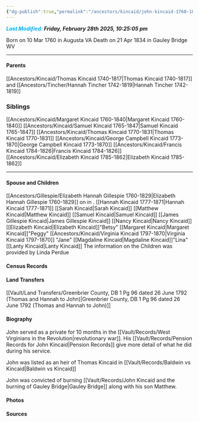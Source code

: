 ```yaml
---
{"dg-publish":true,"permalink":"/ancestors/kincaid/john-kincaid-1760-1834/","tags":["John-Kincaid"]}
---
```


***<font color="#00b0f0">Last Modified:</font> Friday, February 28th 2025, 10:25:05 pm***

Born on  10 Mar 1760 in Augusta VA
Death on 21 Apr 1834 in Gauley Bridge WV

---
#### Parents

[[Ancestors/Kincaid/Thomas Kincaid 1740-1817\|Thomas Kincaid 1740-1817]] and [[Ancestors/Tincher/Hannah Tincher 1742-1819\|Hannah Tincher 1742-1819]]
### Siblings
[[Ancestors/Kincaid/Margaret Kincaid 1760-1840\|Margaret Kincaid 1760-1840]]
[[Ancestors/Kincaid/Samuel Kincaid 1765-1847\|Samuel Kincaid 1765-1847]]
[[Ancestors/Kincaid/Thomas Kincaid 1770-1831\|Thomas Kincaid 1770-1831]]
[[Ancestors/Kincaid/George Campbell Kincaid 1773-1870\|George Campbell Kincaid 1773-1870]]
[[Ancestors/Kincaid/Francis Kincaid 1784-1826\|Francis Kincaid 1784-1826]]
[[Ancestors/Kincaid/Elizabeth Kincaid 1785-1862\|Elizabeth Kincaid 1785-1862]]

---
#### Spouse and Children
[[Ancestors/Gillespie/Elizabeth Hannah Gillespie 1760-1829\|Elizabeth Hannah Gillespie 1760-1829]] on <!-- link to date --> in <!-- link to place -->.
[[Hannah Kincaid 1777-1871\|Hannah Kincaid 1777-1871]]
[[Sarah Kincaid\|Sarah Kincaid]]
[[Matthew Kincaid\|Matthew Kincaid]]
[[Samuel Kincaid\|Samuel Kincaid]]
[[James Gillespie Kincaid\|James Gillespie Kincaid]]
[[Nancy Kincaid\|Nancy Kincaid]]
[[Elizabeth Kincaid\|Elizabeth Kincaid]]"Betsy"
[[Margaret Kincaid\|Margaret Kincaid]]"Peggy"
[[Ancestors/Kincaid/Virginia Kincaid 1797-1870\|Virginia Kincaid 1797-1870]] "Jane"
[[Magdaline Kincaid\|Magdaline Kincaid]]"Lina"
[[Lanty Kincaid\|Lanty Kincaid]]
The information on the Children was provided by Linda Perdue

#### Census Records

#### Land Transfers
[[Vault/Land Transfers/Greenbrier County, DB 1 Pg 96 dated 26 June 1792 (Thomas and Hannah to John)\|Greenbrier County, DB 1 Pg 96 dated 26 June 1792 (Thomas and Hannah to John)]]

#### Biography

John served as a private for 10 months in the [[Vault/Records/West Virginians in the Revolution\|revolutionary war]]. His [[Vault/Records/Pension Records for John Kincaid\|Pension Records]] give more detail of what he did during his service.

John was listed as an heir of Thomas Kincaid in [[Vault/Records/Baldwin vs Kincaid\|Baldwin vs Kincaid]]

John was convicted of burning [[Vault/Records/John Kincaid and the burning of Gauley Bridge\|Gauley Bridge]] along with his son Matthew.

#### Photos

#### Sources


